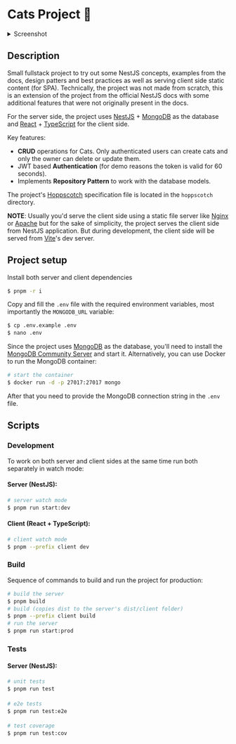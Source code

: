 # Cats Project 🐾

<details>
  <summary>Screenshot</summary>
  <div align="center">

  ![img](./screenshot.png)

  </div>
</details>

## Description

Small fullstack project to try out some NestJS concepts, examples from the docs, design patters and best practices as well as serving client side static content (for SPA).
Technically, the project was not made from scratch, this is an extension of the project from the official NestJS docs with some additional features that were not originally present in the docs.

For the server side, the project uses [NestJS](https://nestjs.com/) + [MongoDB](https://www.mongodb.com/) as the database and [React](https://reactjs.org/) + [TypeScript](https://www.typescriptlang.org/) for the client side.

Key features:

- **CRUD** operations for Cats. Only authenticated users can create cats and only the owner can delete or update them.
- JWT based **Authentication** (for demo reasons the token is valid for 60 seconds).
- Implements **Repository Pattern** to work with the database models.

The project's [Hoppscotch](https://hoppscotch.io/) specification file is located in the `hoppscotch` directory.

**NOTE**: Usually you'd serve the client side using a static file server like [Nginx](https://www.nginx.com/) or [Apache](https://httpd.apache.org/) but for the sake of simplicity, the project serves the client side from NestJS application. But during development, the client side will be served from [Vite](https://vitejs.dev/)'s dev server.

## Project setup

Install both server and client dependencies

```bash
$ pnpm -r i
```

Copy and fill the `.env` file with the required environment variables, most importantly the `MONGODB_URL` variable:

```bash
$ cp .env.example .env
$ nano .env
```

Since the project uses [MongoDB](https://www.mongodb.com/) as the database, you'll need to install the [MongoDB Community Server](https://www.mongodb.com/try/download/community) and start it.
Alternatively, you can use Docker to run the MongoDB container:

```bash
# start the container
$ docker run -d -p 27017:27017 mongo
```

After that you need to provide the MongoDB connection string in the `.env` file.

## Scripts

### Development

To work on both server and client sides at the same time run both separately in watch mode:

#### Server (NestJS):

```bash
# server watch mode
$ pnpm run start:dev
```

#### Client (React + TypeScript):

```bash
# client watch mode
$ pnpm --prefix client dev
```

### Build

Sequence of commands to build and run the project for production:

```bash
# build the server
$ pnpm build
# build (copies dist to the server's dist/client folder)
$ pnpm --prefix client build
# run the server
$ pnpm run start:prod

```

### Tests

#### Server (NestJS):

```bash
# unit tests
$ pnpm run test

# e2e tests
$ pnpm run test:e2e

# test coverage
$ pnpm run test:cov
```
